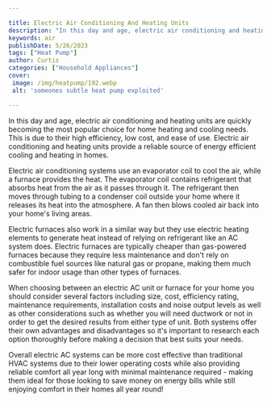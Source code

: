 ```yaml
---

title: Electric Air Conditioning And Heating Units
description: "In this day and age, electric air conditioning and heating units are quickly becoming the most popular choice for home heating and...read now to learn more"
keywords: air
publishDate: 5/26/2023
tags: ["Heat Pump"]
author: Curtis
categories: ["Household Appliances"]
cover: 
 image: /img/heatpump/192.webp
 alt: 'someones subtle heat pump exploited'

---
```


In this day and age, electric air conditioning and heating units are quickly becoming the most popular choice for home heating and cooling needs. This is due to their high efficiency, low cost, and ease of use. Electric air conditioning and heating units provide a reliable source of energy efficient cooling and heating in homes.

Electric air conditioning systems use an evaporator coil to cool the air, while a furnace provides the heat. The evaporator coil contains refrigerant that absorbs heat from the air as it passes through it. The refrigerant then moves through tubing to a condenser coil outside your home where it releases its heat into the atmosphere. A fan then blows cooled air back into your home's living areas.

Electric furnaces also work in a similar way but they use electric heating elements to generate heat instead of relying on refrigerant like an AC system does. Electric furnaces are typically cheaper than gas-powered furnaces because they require less maintenance and don't rely on combustible fuel sources like natural gas or propane, making them much safer for indoor usage than other types of furnaces.

When choosing between an electric AC unit or furnace for your home you should consider several factors including size, cost, efficiency rating, maintenance requirements, installation costs and noise output levels as well as other considerations such as whether you will need ductwork or not in order to get the desired results from either type of unit. Both systems offer their own advantages and disadvantages so it's important to research each option thoroughly before making a decision that best suits your needs. 

Overall electric AC systems can be more cost effective than traditional HVAC systems due to their lower operating costs while also providing reliable comfort all year long with minimal maintenance required - making them ideal for those looking to save money on energy bills while still enjoying comfort in their homes all year round!
